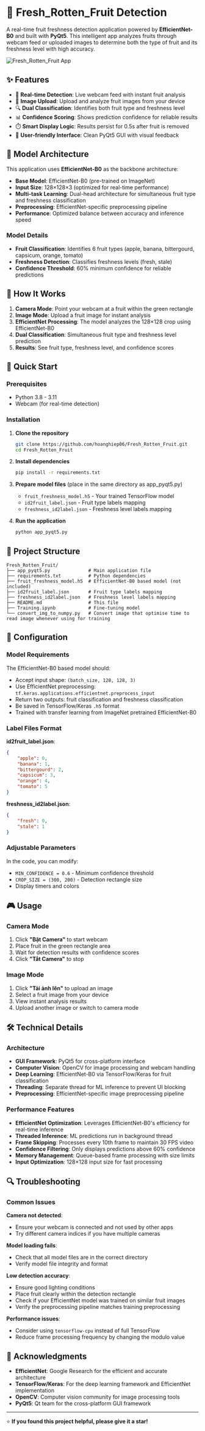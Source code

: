 # 🍎 Fresh_Rotten_Fruit Detection

A real-time fruit freshness detection application powered by **EfficientNet-B0** and built with **PyQt5**. This intelligent app analyzes fruits through webcam feed or uploaded images to determine both the type of fruit and its freshness level with high accuracy.

![Fresh_Rotten_Fruit App](screenshot.png)

## ✨ Features

- 🎥 **Real-time Detection**: Live webcam feed with instant fruit analysis
- 📁 **Image Upload**: Upload and analyze fruit images from your device  
- 🔍 **Dual Classification**: Identifies both fruit type and freshness level
- 📊 **Confidence Scoring**: Shows prediction confidence for reliable results
- ⏱️ **Smart Display Logic**: Results persist for 0.5s after fruit is removed
- 🎨 **User-friendly Interface**: Clean PyQt5 GUI with visual feedback

## 🧠 Model Architecture

This application uses **EfficientNet-B0** as the backbone architecture:

- **Base Model**: EfficientNet-B0 (pre-trained on ImageNet)
- **Input Size**: 128×128×3 (optimized for real-time performance)
- **Multi-task Learning**: Dual-head architecture for simultaneous fruit type and freshness classification
- **Preprocessing**: EfficientNet-specific preprocessing pipeline
- **Performance**: Optimized balance between accuracy and inference speed

### Model Details

- **Fruit Classification**: Identifies 6 fruit types (apple, banana, bittergourd, capsicum, orange, tomato)
- **Freshness Detection**: Classifies freshness levels (fresh, stale)
- **Confidence Threshold**: 60% minimum confidence for reliable predictions

## 🎯 How It Works

1. **Camera Mode**: Point your webcam at a fruit within the green rectangle
2. **Image Mode**: Upload a fruit image for instant analysis
3. **EfficientNet Processing**: The model analyzes the 128×128 crop using EfficientNet-B0
4. **Dual Classification**: Simultaneous fruit type and freshness level prediction
5. **Results**: See fruit type, freshness level, and confidence scores

## 🚀 Quick Start

### Prerequisites

- Python 3.8 - 3.11
- Webcam (for real-time detection)

### Installation

1. **Clone the repository**
   ```bash
   git clone https://github.com/hoanghiep06/Fresh_Rotten_Fruit.git
   cd Fresh_Rotten_Fruit
   ```

2. **Install dependencies**
   ```bash
   pip install -r requirements.txt
   ```

3. **Prepare model files** (place in the same directory as app_pyqt5.py)
   - `fruit_freshness_model.h5` - Your trained TensorFlow model
   - `id2fruit_label.json` - Fruit type labels mapping
   - `freshness_id2label.json` - Freshness level labels mapping

4. **Run the application**
   ```bash
   python app_pyqt5.py
   ```

## 📁 Project Structure

```
Fresh_Rotten_Fruit/
├── app_pyqt5.py              # Main application file
├── requirements.txt          # Python dependencies
├── fruit_freshness_model.h5  # EfficientNet-B0 based model (not included)
├── id2fruit_label.json       # Fruit type labels mapping
├── freshness_id2label.json   # Freshness level labels mapping
├── README.md                 # This file
├── Training.ipynb            # Fine-tuning model
└── convert_img_to_numpy.py   # Convert image that optimise time to read image whenever using for training
```

## 🔧 Configuration

### Model Requirements

The EfficientNet-B0 based model should:
- Accept input shape: `(batch_size, 128, 128, 3)`
- Use EfficientNet preprocessing: `tf.keras.applications.efficientnet.preprocess_input`
- Return two outputs: fruit classification and freshness classification
- Be saved in TensorFlow/Keras `.h5` format
- Trained with transfer learning from ImageNet pretrained EfficientNet-B0

### Label Files Format

**id2fruit_label.json**:
```json
{
    "apple": 0,
    "banana": 1, 
    "bittergourd": 2, 
    "capsicum": 3, 
    "orange": 4, 
    "tomato": 5
}
```

**freshness_id2label.json**:
```json
{
    "fresh": 0,
    "stale": 1
}
```

### Adjustable Parameters

In the code, you can modify:
- `MIN_CONFIDENCE = 0.6` - Minimum confidence threshold
- `CROP_SIZE = (300, 200)` - Detection rectangle size  
- Display timers and colors

## 🎮 Usage

### Camera Mode
1. Click **"Bật Camera"** to start webcam
2. Place fruit in the green rectangle area
3. Wait for detection results with confidence scores
4. Click **"Tắt Camera"** to stop

### Image Mode  
1. Click **"Tải ảnh lên"** to upload an image
2. Select a fruit image from your device
3. View instant analysis results
4. Upload another image or switch to camera mode

## 🛠️ Technical Details

### Architecture
- **GUI Framework**: PyQt5 for cross-platform interface
- **Computer Vision**: OpenCV for image processing and webcam handling
- **Deep Learning**: EfficientNet-B0 via TensorFlow/Keras for fruit classification
- **Threading**: Separate thread for ML inference to prevent UI blocking
- **Preprocessing**: EfficientNet-specific image preprocessing pipeline

### Performance Features
- **EfficientNet Optimization**: Leverages EfficientNet-B0's efficiency for real-time inference
- **Threaded Inference**: ML predictions run in background thread
- **Frame Skipping**: Processes every 10th frame to maintain 30 FPS video
- **Confidence Filtering**: Only displays predictions above 60% confidence
- **Memory Management**: Queue-based frame processing with size limits
- **Input Optimization**: 128×128 input size for fast processing

## 🔍 Troubleshooting

### Common Issues

**Camera not detected**:
- Ensure your webcam is connected and not used by other apps
- Try different camera indices if you have multiple cameras

**Model loading fails**:
- Check that all model files are in the correct directory
- Verify model file integrity and format

**Low detection accuracy**:
- Ensure good lighting conditions
- Place fruit clearly within the detection rectangle  
- Check if your EfficientNet model was trained on similar fruit images
- Verify the preprocessing pipeline matches training preprocessing

**Performance issues**:
- Consider using `tensorflow-cpu` instead of full TensorFlow
- Reduce frame processing frequency by changing the modulo value



## 🙏 Acknowledgments

- **EfficientNet**: Google Research for the efficient and accurate architecture
- **TensorFlow/Keras**: For the deep learning framework and EfficientNet implementation
- **OpenCV**: Computer vision community for image processing tools
- **PyQt5**: Qt team for the cross-platform GUI framework


---

⭐ **If you found this project helpful, please give it a star!**
